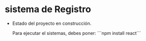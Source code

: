 <h1>sistema de Registro</h1>

- Estado del proyecto en construcción.

  Para ejecutar el sistemas, debes poner:
´´´npm install react´´´
  
